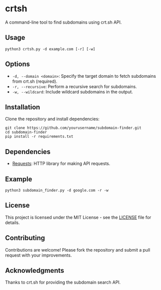 <h1>crtsh</h1>

<p>A command-line tool to find subdomains using crt.sh API.</p>

<h2>Usage</h2>

<pre><code>python3 crtsh.py -d example.com [-r] [-w]</code></pre>

<h2>Options</h2>

<ul>
    <li><code>-d, --domain &lt;domain&gt;</code>: Specify the target domain to fetch subdomains from crt.sh (required).</li>
    <li><code>-r, --recursive</code>: Perform a recursive search for subdomains.</li>
    <li><code>-w, --wildcard</code>: Include wildcard subdomains in the output.</li>
</ul>

<h2>Installation</h2>

<p>Clone the repository and install dependencies:</p>

<pre><code>git clone https://github.com/yourusername/subdomain-finder.git
cd subdomain-finder
pip install -r requirements.txt
</code></pre>

<h2>Dependencies</h2>

<ul>
    <li><a href="https://pypi.org/project/requests/">Requests</a>: HTTP library for making API requests.</li>
</ul>

<h2>Example</h2>

<pre><code>python3 subdomain_finder.py -d google.com -r -w</code></pre>

<h2>License</h2>

<p>This project is licensed under the MIT License - see the <a href="LICENSE">LICENSE</a> file for details.</p>

<h2>Contributing</h2>

<p>Contributions are welcome! Please fork the repository and submit a pull request with your improvements.</p>

<h2>Acknowledgments</h2>

<p>Thanks to crt.sh for providing the subdomain search API.</p>

</body>
</html>
